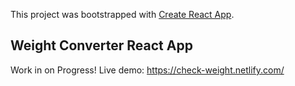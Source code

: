 This project was bootstrapped with [Create React App](https://github.com/facebook/create-react-app).

## Weight Converter React App

Work in on Progress!
Live demo: https://check-weight.netlify.com/
